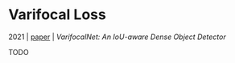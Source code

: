 # Varifocal Loss

2021 | [paper](https://arxiv.org/pdf/2008.13367) | _VarifocalNet: An IoU-aware Dense Object Detector_

TODO